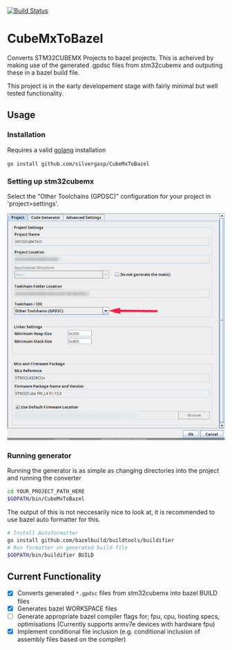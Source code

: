 [![Build Status](https://dev.azure.com/17759661/17759661/_apis/build/status/silvergasp.CubeMxToBazel?branchName=master)](https://dev.azure.com/17759661/17759661/_build/latest?definitionId=1?branchName=master)

# CubeMxToBazel

Converts STM32CUBEMX Projects to bazel projects. This is acheived by making use of the generated .gpdsc files from stm32cubemx and outputing these in a bazel build file.

This project is in the early developement stage with fairly minimal but well tested functionality.

## Usage

### Installation

Requires a valid [golang](https://github.com/golang/go/wiki/Ubuntu) installation

`go install github.com/silvergasp/CubeMxToBazel`

### Setting up stm32cubemx

Select the "Other Toolchains (GPDSC)" configuration for your project in 'project>settings'.

![cubemxSettings](imgs/project_settings_configuration.png "stm32cubemx settings")

### Running generator

Running the generator is as simple as changing directories into the project and running the converter

```sh
cd YOUR_PROJECT_PATH_HERE
$GOPATH/bin/CubeMxToBazel
```

The output of this is not neccesarily nice to look at, it is recommended to use bazel auto formatter for this.

```sh
# Install Autoformatter
go install github.com/bazelbuild/buildtools/buildifier
# Run formatter on generated build file
$GOPATH/bin/buildifier BUILD
```

## Current Functionality

- [x] Converts generated `*.gpdsc` files from stm32cubemx into bazel BUILD files
- [x] Generates bazel WORKSPACE files
- [ ] Generate appropriate bazel compiler flags for; fpu, cpu, hosting specs, optimisations (Currently supports armv7e devices with hardware fpu)
- [x] Implement conditional file inclusion (e.g. conditional inclusion of assembly files based on the compiler)
